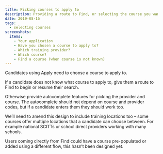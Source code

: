 ```yaml
---
title: Picking courses to apply to
description: Providing a route to Find, or selecting the course you want.
date: 2019-08-16
tags:
  - selecting courses
screenshots:
  items:
    - Your application
    - Have you chosen a course to apply to?
    - Which training provider?
    - Which course?
    - Find a course (when course is not known)
---
```


Candidates using Apply need to choose a course to apply to.

If a candidate does not know what course to apply to, give them a route to Find to begin or resume their search.

Otherwise provide autocomplete features for picking the provider and course. The autocomplete should not depend on course and provider codes, but if a candidate enters them they should work too.

We’ll need to amend this design to include training locations too – some courses offer multiple locations that a candidate can choose between. For example national SCITTs or school direct providers working with many schools.

Users coming directly from Find could have a course pre-populated or added using a different flow, this hasn’t been designed yet.
